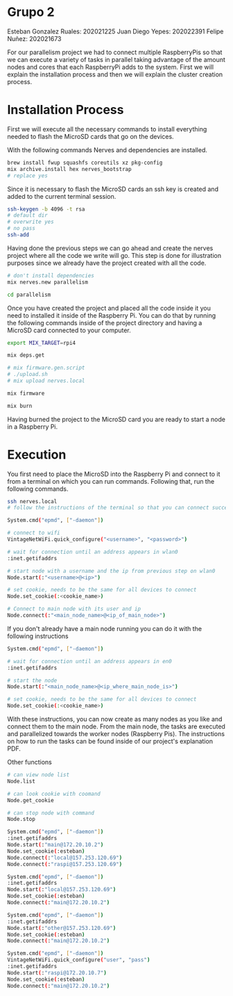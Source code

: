 # Grupo 2

Esteban Gonzalez Ruales: 202021225
Juan Diego Yepes: 202022391
Felipe Nuñez: 202021673

For our parallelism project we had to connect multiple RaspberryPis so that we can execute a variety of tasks in parallel taking advantage of the amount nodes and cores that each RaspberryPi adds to the system. First we will explain the installation process and then we will explain the cluster creation process.

# Installation Process

First we will execute all the necessary commands to install everything needed to flash the MicroSD cards that go on the devices.

With the following commands Nerves and dependencies are installed.

```zsh
brew install fwup squashfs coreutils xz pkg-config
mix archive.install hex nerves_bootstrap
# replace yes
```

Since it is necessary to flash the MicroSD cards an ssh key is created and added to the current terminal session.

```zsh
ssh-keygen -b 4096 -t rsa
# default dir
# overwrite yes
# no pass
ssh-add
```

Having done the previous steps we can go ahead and create the nerves project where all the code we write will go. This step is done for illustration purposes since we already have the project created with all the code.

```zsh
# don't install dependencies
mix nerves.new parallelism

cd parallelism
```

Once you have created the project and placed all the code inside it you need to installed it inside of the Raspberry Pi. You can do that by running the following commands inside of the project directory and having a MicroSD card connected to your computer.

```zsh
export MIX_TARGET=rpi4

mix deps.get

# mix firmware.gen.script
# ./upload.sh
# mix upload nerves.local

mix firmware

mix burn
```

Having burned the project to the MicroSD card you are ready to start a node in a Raspberry Pi.

# Execution

You first need to place the MicroSD into the Raspberry Pi and connect to it from a terminal on which you can run commands. Following that, run the following commands.

```zsh
ssh nerves.local
# follow the instructions of the terminal so that you can connect successfully

System.cmd("epmd", ["-daemon"])

# connect to wifi
VintageNetWiFi.quick_configure("<username>", "<password>")

# wait for connection until an address appears in wlan0
:inet.getifaddrs

# start node with a username and the ip from previous step on wlan0
Node.start(:"<username>@<ip>")

# set cookie, needs to be the same for all devices to connect
Node.set_cookie(:<cookie_name>)

# Connect to main node with its user and ip
Node.connect(:"<main_node_name>@<ip_of_main_node>")
```

If you don't already have a main node running you can do it with the following instructions

```zsh
System.cmd("epmd", ["-daemon"])

# wait for connection until an address appears in en0
:inet.getifaddrs

# start the node
Node.start(:"<main_node_name>@<ip_where_main_node_is>")

# set cookie, needs to be the same for all devices to connect
Node.set_cookie(:<cookie_name>)
```

With these instructions, you can now create as many nodes as you like and connect them to the main node. From the main node, the tasks are executed and parallelized towards the worker nodes (Raspberry Pis). The instructions on how to run the tasks can be found inside of our project's explanation PDF.

Other functions

```zsh
# can view node list
Node.list

# can look cookie with coomand
Node.get_cookie

# can stop node with command
Node.stop
```

```zsh
System.cmd("epmd", ["-daemon"])
:inet.getifaddrs
Node.start(:"main@172.20.10.2")
Node.set_cookie(:esteban)
Node.connect(:"local@157.253.120.69")
Node.connect(:"raspi@157.253.120.69")

System.cmd("epmd", ["-daemon"])
:inet.getifaddrs
Node.start(:"local@157.253.120.69")
Node.set_cookie(:esteban)
Node.connect(:"main@172.20.10.2")

System.cmd("epmd", ["-daemon"])
:inet.getifaddrs
Node.start(:"other@157.253.120.69")
Node.set_cookie(:esteban)
Node.connect(:"main@172.20.10.2")

System.cmd("epmd", ["-daemon"])
VintageNetWiFi.quick_configure("user", "pass")
:inet.getifaddrs
Node.start(:"raspi@172.20.10.7")
Node.set_cookie(:esteban)
Node.connect(:"main@172.20.10.2")
```
